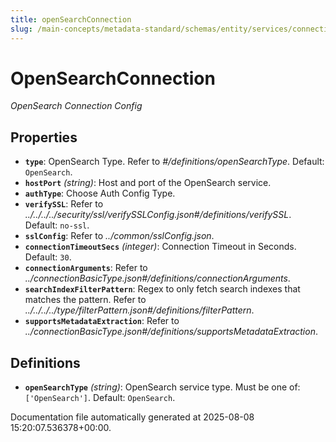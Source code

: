 ```yaml
---
title: openSearchConnection
slug: /main-concepts/metadata-standard/schemas/entity/services/connections/search/opensearchconnection
---
```


# OpenSearchConnection

*OpenSearch Connection Config*

## Properties

- **`type`**: OpenSearch Type. Refer to *#/definitions/openSearchType*. Default: `OpenSearch`.
- **`hostPort`** *(string)*: Host and port of the OpenSearch service.
- **`authType`**: Choose Auth Config Type.
- **`verifySSL`**: Refer to *../../../../security/ssl/verifySSLConfig.json#/definitions/verifySSL*. Default: `no-ssl`.
- **`sslConfig`**: Refer to *../common/sslConfig.json*.
- **`connectionTimeoutSecs`** *(integer)*: Connection Timeout in Seconds. Default: `30`.
- **`connectionArguments`**: Refer to *../connectionBasicType.json#/definitions/connectionArguments*.
- **`searchIndexFilterPattern`**: Regex to only fetch search indexes that matches the pattern. Refer to *../../../../type/filterPattern.json#/definitions/filterPattern*.
- **`supportsMetadataExtraction`**: Refer to *../connectionBasicType.json#/definitions/supportsMetadataExtraction*.
## Definitions

- **`openSearchType`** *(string)*: OpenSearch service type. Must be one of: `['OpenSearch']`. Default: `OpenSearch`.


Documentation file automatically generated at 2025-08-08 15:20:07.536378+00:00.
